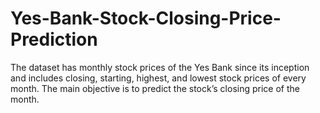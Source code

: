 # Yes-Bank-Stock-Closing-Price-Prediction
The dataset has monthly stock prices of the Yes Bank since its inception and includes closing, starting, highest, and lowest stock prices of every month. The main objective is to predict the stock’s closing price of the month.

